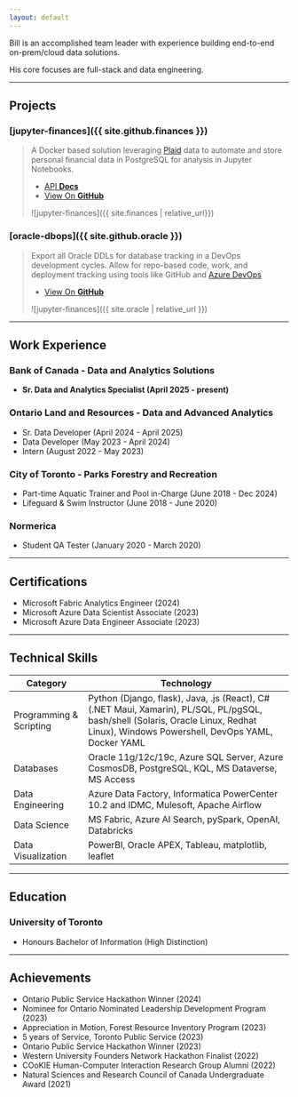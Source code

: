 ```yaml
---
layout: default
---
```



Bill is an accomplished team leader with experience building end-to-end on-prem/cloud data solutions.

His core focuses are full-stack and data engineering.

* * *
## Projects

### [jupyter-finances]({{ site.github.finances }})

> A Docker based solution leveraging [Plaid](https://plaid.com/) data to automate and store personal financial data in PostgreSQL for analysis in Jupyter Notebooks.
> <ul class="downloads">
>          <li><a href="{{ site.github.finances }}">API <strong>Docs</strong></a></li>
>          <li><a href="{{ site.github.repository_url }}">View On <strong>GitHub</strong></a></li>
> </ul>
> ![jupyter-finances]({{ site.finances | relative_url}})


### [oracle-dbops]({{ site.github.oracle }})

> Export all Oracle DDLs for database tracking in a DevOps development cycles. Allow for repo-based code, work, and deployment tracking using tools like GitHub and [Azure DevOps](https://azure.microsoft.com/en-us/products/devops)
> <ul class="downloads">
>          <li><a href="{{ site.github.oracle }}">View On <strong>GitHub</strong></a></li>
> </ul>
> ![jupyter-finances]({{ site.oracle | relative_url }})

* * *

## Work Experience

### Bank of Canada - Data and Analytics Solutions 

* **Sr. Data and Analytics Specialist (April 2025 - present)**

### Ontario Land and Resources - Data and Advanced Analytics 

* Sr. Data Developer (April 2024 - April 2025)
* Data Developer (May 2023 - April 2024)
* Intern (August 2022 - May 2023)

### City of Toronto - Parks Forestry and Recreation

* Part-time Aquatic Trainer and Pool in-Charge (June 2018 - Dec 2024)
* Lifeguard & Swim Instructor (June 2018 - June 2020)


### Normerica

* Student QA Tester (January 2020 - March 2020)


* * *

## Certifications 
* Microsoft Fabric Analytics Engineer (2024)
* Microsoft Azure Data Scientist Associate (2023) 
* Microsoft Azure Data Engineer Associate (2023) 

* * *

## Technical Skills 

| Category    | Technology |
| -------- | ------- |
| Programming & Scripting | Python (Django, flask), Java, .js (React), C# (.NET Maui, Xamarin), PL/SQL, PL/pgSQL, bash/shell (Solaris, Oracle Linux, Redhat Linux), Windows Powershell, DevOps YAML, Docker YAML |
| Databases | Oracle 11g/12c/19c, Azure SQL Server, Azure CosmosDB, PostgreSQL, KQL, MS Dataverse, MS Access |
| Data Engineering | Azure Data Factory, Informatica PowerCenter 10.2 and IDMC, Mulesoft, Apache Airflow   |
| Data Science   | MS Fabric, Azure AI Search, pySpark, OpenAI, Databricks   |
| Data Visualization | PowerBI, Oracle APEX, Tableau, matplotlib, leaflet

* * *

## Education

### University of Toronto 

* Honours Bachelor of Information (High Distinction)

* * *

## Achievements 
* Ontario Public Service Hackathon Winner (2024)
* Nominee for Ontario Nominated Leadership Development Program (2023) 
* Appreciation in Motion, Forest Resource Inventory Program (2023) 
* 5 years of Service, Toronto Public Service (2023) 
* Ontario Public Service Hackathon Winner (2023) 
* Western University Founders Network Hackathon Finalist (2022) 
* COoKIE Human-Computer Interaction Research Group Alumni (2022) 
* Natural Sciences and Research Council of Canada Undergraduate Award (2021) 

